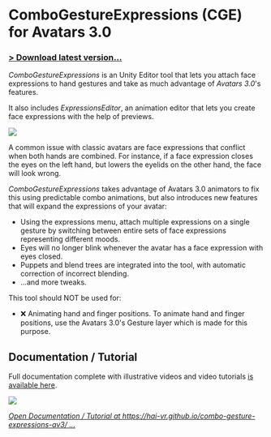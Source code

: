 # ComboGestureExpressions (CGE) for Avatars 3.0

### [> Download latest version...](https://github.com/hai-vr/combo-gesture-expressions-av3/releases)

*ComboGestureExpressions* is an Unity Editor tool that lets you attach face expressions to hand gestures and take as much advantage of *Avatars 3.0*'s features.

It also includes *ExpressionsEditor*, an animation editor that lets you create face expressions with the help of previews.

![](https://github.com/hai-vr/combo-gesture-expressions-av3/raw/z-res-pictures/Documentation/illustration-2.gif)

A common issue with classic avatars are face expressions that conflict when both hands are combined.
For instance, if a face expression closes the eyes on the left hand, but lowers the eyelids on the other hand, the face will look wrong. 

*ComboGestureExpressions* takes advantage of Avatars 3.0 animators to fix this using predictable combo animations, but also introduces new features that will expand the expressions of your avatar:

- Using the expressions menu, attach multiple expressions on a single gesture by switching between entire sets of face expressions representing different moods.
- Eyes will no longer blink whenever the avatar has a face expression with eyes closed.
- Puppets and blend trees are integrated into the tool, with automatic correction of incorrect blending.
- ...and more tweaks.

This tool should NOT be used for:

- ❌ Animating hand and finger positions.
  To animate hand and finger positions, use the Avatars 3.0's Gesture layer which is made for this purpose.

## Documentation / Tutorial

Full documentation complete with illustrative videos and video tutorials [is available here](https://hai-vr.github.io/combo-gesture-expressions-av3/).

[![](https://github.com/hai-vr/combo-gesture-expressions-av3/raw/z-res-pictures/Documentation/documentation.png)](https://hai-vr.github.io/combo-gesture-expressions-av3/)

*[Open Documentation / Tutorial at https://hai-vr.github.io/combo-gesture-expressions-av3/ ...](https://hai-vr.github.io/combo-gesture-expressions-av3/)*
